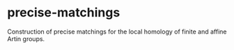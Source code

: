 # precise-matchings
Construction of precise matchings for the local homology of finite and affine Artin groups.
